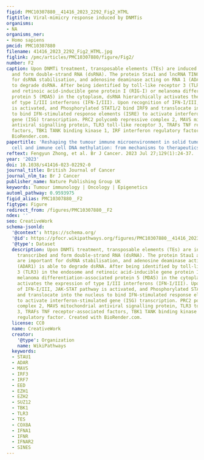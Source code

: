```yaml
---
figid: PMC10307880__41416_2023_2292_Fig2_HTML
figtitle: Viral-mimicry response induced by DNMTis
organisms:
- NA
organisms_ner:
- Homo sapiens
pmcid: PMC10307880
filename: 41416_2023_2292_Fig2_HTML.jpg
figlink: /pmc/articles/PMC10307880/figure/Fig2/
number: F2
caption: Upon DNMTi treatment, transposable elements (TEs) are induced to be transcribed
  and form double-strand RNA (dsRNA). The protein Stau1 and lncRNA TINCR are important
  for dsRNA stabilisation, and adenosine deaminase acting on RNA 1 (ADAR1) is able
  to degrade dsRNA. After being identified by toll-like receptor 3 (TLR3) in the endosome
  and retinoic acid-inducible gene protein I (RIG-I) or melanoma differentiation-associated
  protein 5 (MDA5) in the cytoplasm, dsRNA hierarchically activates the expression
  of type I/III interferons (IFN-I/III). Upon recognition of IFN-I/III, JAK-STAT pathway
  is activated, and Phosphorylated STAT1/2 bind IRF9 and translocate into the nucleus
  to bind IFN-stimulated response elements (ISRE) to activate interferon-stimulated
  gene (ISG) transcription. PRC2 polycomb repressive complex 2, MAVS mitochondrial
  antiviral signalling protein, TLR3 toll-like receptor 3, TRAFs TNF receptor-associated
  factors, TBK1 TANK binding kinase 1, IRF interferon regulatory factor. Created with
  BioRender.com.
papertitle: 'Reshaping the tumour immune microenvironment in solid tumours via tumour
  cell and immune cell DNA methylation: from mechanisms to therapeutics.'
reftext: Fengyun Zhong, et al. Br J Cancer. 2023 Jul 27;129(1):24-37.
year: '2023'
doi: 10.1038/s41416-023-02292-0
journal_title: British Journal of Cancer
journal_nlm_ta: Br J Cancer
publisher_name: Nature Publishing Group UK
keywords: Tumour immunology | Oncology | Epigenetics
automl_pathway: 0.9593975
figid_alias: PMC10307880__F2
figtype: Figure
redirect_from: /figures/PMC10307880__F2
ndex: ''
seo: CreativeWork
schema-jsonld:
  '@context': https://schema.org/
  '@id': https://pfocr.wikipathways.org/figures/PMC10307880__41416_2023_2292_Fig2_HTML.html
  '@type': Dataset
  description: Upon DNMTi treatment, transposable elements (TEs) are induced to be
    transcribed and form double-strand RNA (dsRNA). The protein Stau1 and lncRNA TINCR
    are important for dsRNA stabilisation, and adenosine deaminase acting on RNA 1
    (ADAR1) is able to degrade dsRNA. After being identified by toll-like receptor
    3 (TLR3) in the endosome and retinoic acid-inducible gene protein I (RIG-I) or
    melanoma differentiation-associated protein 5 (MDA5) in the cytoplasm, dsRNA hierarchically
    activates the expression of type I/III interferons (IFN-I/III). Upon recognition
    of IFN-I/III, JAK-STAT pathway is activated, and Phosphorylated STAT1/2 bind IRF9
    and translocate into the nucleus to bind IFN-stimulated response elements (ISRE)
    to activate interferon-stimulated gene (ISG) transcription. PRC2 polycomb repressive
    complex 2, MAVS mitochondrial antiviral signalling protein, TLR3 toll-like receptor
    3, TRAFs TNF receptor-associated factors, TBK1 TANK binding kinase 1, IRF interferon
    regulatory factor. Created with BioRender.com.
  license: CC0
  name: CreativeWork
  creator:
    '@type': Organization
    name: WikiPathways
  keywords:
  - STAU1
  - ADAR
  - MAVS
  - IRF3
  - IRF7
  - EED
  - EZH1
  - EZH2
  - SUZ12
  - TBK1
  - TLR3
  - TES
  - COX8A
  - IFNA1
  - IFNR
  - IFNAR2
  - SINES
---
```

